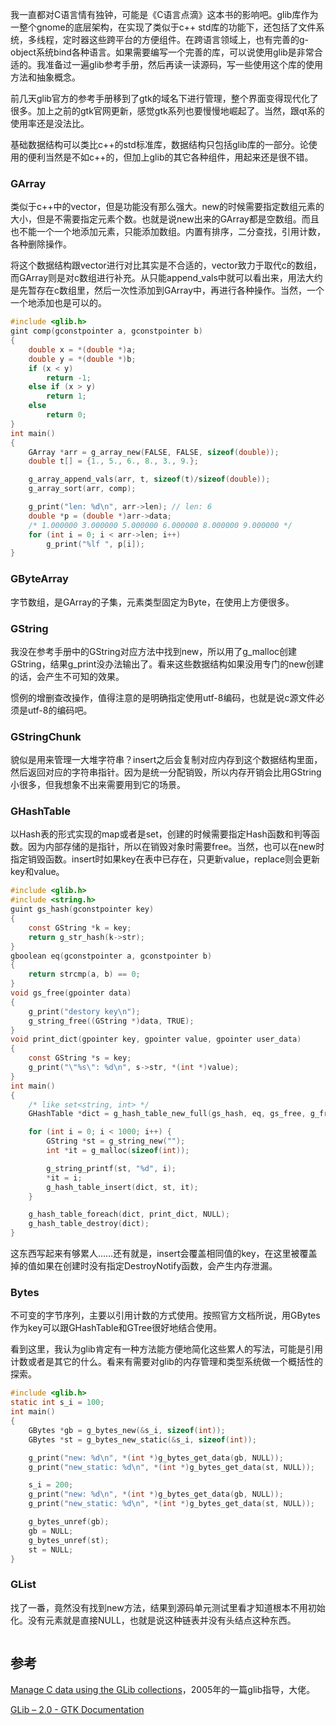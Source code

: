 我一直都对C语言情有独钟，可能是《C语言点滴》这本书的影响吧。glib库作为一整个gnome的底层架构，在实现了类似于c++ std库的功能下，还包括了文件系统，多线程，定时器这些跨平台的方便组件。在跨语言领域上，也有完善的g-object系统bind各种语言。如果需要编写一个完善的库，可以说使用glib是非常合适的。我准备过一遍glib参考手册，然后再读一读源码，写一些使用这个库的使用方法和抽象概念。

前几天glib官方的参考手册移到了gtk的域名下进行管理，整个界面变得现代化了很多。加上之前的gtk官网更新，感觉gtk系列也要慢慢地崛起了。当然，跟qt系的使用率还是没法比。

基础数据结构可以类比c++的std标准库，数据结构只包括glib库的一部分。论使用的便利当然是不如c++的，但加上glib的其它各种组件，用起来还是很不错。

### GArray
类似于c++中的vector，但是功能没有那么强大。new的时候需要指定数组元素的大小，但是不需要指定元素个数。也就是说new出来的GArray都是空数组。而且也不能一个一个地添加元素，只能添加数组。内置有排序，二分查找，引用计数，各种删除操作。

将这个数据结构跟vector进行对比其实是不合适的，vector致力于取代c的数组，而GArray则是对c数组进行补充。从只能append_vals中就可以看出来，用法大约是先暂存在c数组里，然后一次性添加到GArray中，再进行各种操作。当然，一个一个地添加也是可以的。

``` c
#include <glib.h>
gint comp(gconstpointer a, gconstpointer b)
{
	double x = *(double *)a;
	double y = *(double *)b;
	if (x < y)
		return -1;
	else if (x > y)
		return 1;
	else
		return 0;
}
int main()
{
	GArray *arr = g_array_new(FALSE, FALSE, sizeof(double));
	double t[] = {1., 5., 6., 8., 3., 9.};

	g_array_append_vals(arr, t, sizeof(t)/sizeof(double));
	g_array_sort(arr, comp);

	g_print("len: %d\n", arr->len); // len: 6
	double *p = (double *)arr->data;
	/* 1.000000 3.000000 5.000000 6.000000 8.000000 9.000000 */
	for (int i = 0; i < arr->len; i++)
		g_print("%lf ", p[i]);
}
```

### GByteArray
字节数组，是GArray的子集，元素类型固定为Byte，在使用上方便很多。

### GString
我没在参考手册中的GString对应方法中找到new，所以用了g_malloc创建GString，结果g_print没办法输出了。看来这些数据结构如果没用专门的new创建的话，会产生不可知的效果。

惯例的增删查改操作，值得注意的是明确指定使用utf-8编码，也就是说c源文件必须是utf-8的编码吧。

### GStringChunk
貌似是用来管理一大堆字符串？insert之后会复制对应内存到这个数据结构里面，然后返回对应的字符串指针。因为是统一分配销毁，所以内存开销会比用GString小很多，但我想象不出来需要用到它的场景。

### GHashTable
以Hash表的形式实现的map或者是set，创建的时候需要指定Hash函数和判等函数。因为内部存储的是指针，所以在销毁对象时需要free。当然，也可以在new时指定销毁函数。insert时如果key在表中已存在，只更新value，replace则会更新key和value。

``` c
#include <glib.h>
#include <string.h>
guint gs_hash(gconstpointer key)
{
	const GString *k = key;
	return g_str_hash(k->str);
}
gboolean eq(gconstpointer a, gconstpointer b)
{
	return strcmp(a, b) == 0;
}
void gs_free(gpointer data)
{
	g_print("destory key\n");
	g_string_free((GString *)data, TRUE);
}
void print_dict(gpointer key, gpointer value, gpointer user_data)
{
	const GString *s = key;
	g_print("\"%s\": %d\n", s->str, *(int *)value);
}
int main()
{
	/* like set<string, int> */
	GHashTable *dict = g_hash_table_new_full(gs_hash, eq, gs_free, g_free);

	for (int i = 0; i < 1000; i++) {
		GString *st = g_string_new("");
		int *it = g_malloc(sizeof(int));

		g_string_printf(st, "%d", i);
		*it = i;
		g_hash_table_insert(dict, st, it);
	}

	g_hash_table_foreach(dict, print_dict, NULL);
	g_hash_table_destroy(dict);
}
```

这东西写起来有够累人……还有就是，insert会覆盖相同值的key，在这里被覆盖掉的值如果在创建时没有指定DestroyNotify函数，会产生内存泄漏。

### Bytes
不可变的字节序列，主要以引用计数的方式使用。按照官方文档所说，用GBytes作为key可以跟GHashTable和GTree很好地结合使用。

看到这里，我认为glib肯定有一种方法能方便地简化这些累人的写法，可能是引用计数或者是其它的什么。看来有需要对glib的内存管理和类型系统做一个概括性的探索。

``` c
#include <glib.h>
static int s_i = 100;
int main()
{
	GBytes *gb = g_bytes_new(&s_i, sizeof(int));
	GBytes *st = g_bytes_new_static(&s_i, sizeof(int));

	g_print("new: %d\n", *(int *)g_bytes_get_data(gb, NULL));
	g_print("new_static: %d\n", *(int *)g_bytes_get_data(st, NULL));

	s_i = 200;
	g_print("new: %d\n", *(int *)g_bytes_get_data(gb, NULL));
	g_print("new_static: %d\n", *(int *)g_bytes_get_data(st, NULL));

	g_bytes_unref(gb);
	gb = NULL;
	g_bytes_unref(st);
	st = NULL;
}
```

### GList
找了一番，竟然没有找到new方法，结果到源码单元测试里看才知道根本不用初始化。没有元素就是直接NULL，也就是说这种链表并没有头结点这种东西。

``` c

```

## 参考
[Manage C data using the GLib collections](https://developer.ibm.com/tutorials/l-glib/)，2005年的一篇glib指导，大佬。

[GLib – 2.0 - GTK Documentation](https://docs.gtk.org/glib/index.html)

